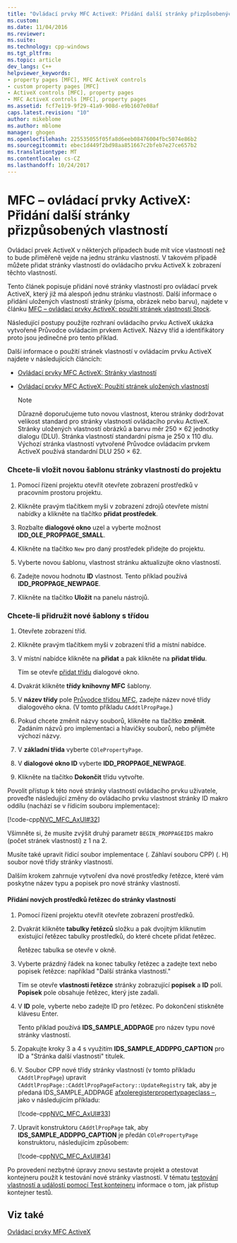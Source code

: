 ```yaml
---
title: "Ovládací prvky MFC ActiveX: Přidání další stránky přizpůsobených vlastností | Microsoft Docs"
ms.custom: 
ms.date: 11/04/2016
ms.reviewer: 
ms.suite: 
ms.technology: cpp-windows
ms.tgt_pltfrm: 
ms.topic: article
dev_langs: C++
helpviewer_keywords:
- property pages [MFC], MFC ActiveX controls
- custom property pages [MFC]
- ActiveX controls [MFC], property pages
- MFC ActiveX controls [MFC], property pages
ms.assetid: fcf7e119-9f29-41a9-908d-e9b1607e08af
caps.latest.revision: "10"
author: mikeblome
ms.author: mblome
manager: ghogen
ms.openlocfilehash: 225535055f05fa8d6eeb08476004fbc5074e86b2
ms.sourcegitcommit: ebec1d449f2bd98aa851667c2bfeb7e27ce657b2
ms.translationtype: MT
ms.contentlocale: cs-CZ
ms.lasthandoff: 10/24/2017
---
```

# <a name="mfc-activex-controls-adding-another-custom-property-page"></a>MFC – ovládací prvky ActiveX: Přidání další stránky přizpůsobených vlastností
Ovládací prvek ActiveX v některých případech bude mít více vlastností než to bude přiměřeně vejde na jednu stránku vlastností. V takovém případě můžete přidat stránky vlastností do ovládacího prvku ActiveX k zobrazení těchto vlastností.  
  
 Tento článek popisuje přidání nové stránky vlastností pro ovládací prvek ActiveX, který již má alespoň jednu stránku vlastností. Další informace o přidání uložených vlastností stránky (písma, obrázek nebo barvu), najdete v článku [MFC – ovládací prvky ActiveX: použití stránek vlastností Stock](../mfc/mfc-activex-controls-using-stock-property-pages.md).  
  
 Následující postupy použijte rozhraní ovládacího prvku ActiveX ukázka vytvořené Průvodce ovládacím prvkem ActiveX. Názvy tříd a identifikátory proto jsou jedinečné pro tento příklad.  
  
 Další informace o použití stránek vlastností v ovládacím prvku ActiveX najdete v následujících článcích:  
  
-   [Ovládací prvky MFC ActiveX: Stránky vlastností](../mfc/mfc-activex-controls-property-pages.md)  
  
-   [Ovládací prvky MFC ActiveX: Použití stránek uložených vlastností](../mfc/mfc-activex-controls-using-stock-property-pages.md)  
  
    > [!NOTE]
    >  Důrazně doporučujeme tuto novou vlastnost, kterou stránky dodržovat velikost standard pro stránky vlastností ovládacího prvku ActiveX. Stránky uložených vlastností obrázků a barvu měr 250 × 62 jednotky dialogu (DLU). Stránka vlastností standardní písma je 250 x 110 dlu. Výchozí stránka vlastností vytvořené Průvodce ovládacím prvkem ActiveX používá standardní DLU 250 × 62.  
  
### <a name="to-insert-a-new-property-page-template-into-your-project"></a>Chcete-li vložit novou šablonu stránky vlastností do projektu  
  
1.  Pomocí řízení projektu otevřít otevřete zobrazení prostředků v pracovním prostoru projektu.  
  
2.  Klikněte pravým tlačítkem myši v zobrazení zdrojů otevřete místní nabídky a klikněte na tlačítko **přidat prostředek**.  
  
3.  Rozbalte **dialogové okno** uzel a vyberte možnost **IDD_OLE_PROPPAGE_SMALL**.  
  
4.  Klikněte na tlačítko `New` pro daný prostředek přidejte do projektu.  
  
5.  Vyberte novou šablonu, vlastnost stránku aktualizujte okno vlastností.  
  
6.  Zadejte novou hodnotu **ID** vlastnost. Tento příklad používá **IDD_PROPPAGE_NEWPAGE**.  
  
7.  Klikněte na tlačítko **Uložit** na panelu nástrojů.  
  
### <a name="to-associate-the-new-template-with-a-class"></a>Chcete-li přidružit nové šablony s třídou  
  
1.  Otevřete zobrazení tříd.  
  
2.  Klikněte pravým tlačítkem myši v zobrazení tříd a místní nabídce.  
  
3.  V místní nabídce klikněte na **přidat** a pak klikněte na **přidat třídu**.  
  
     Tím se otevře [přidat třídu](../ide/add-class-dialog-box.md) dialogové okno.  
  
4.  Dvakrát klikněte **třídy knihovny MFC** šablony.  
  
5.  V **název třídy** pole [Průvodce třídou MFC](../mfc/reference/mfc-add-class-wizard.md), zadejte název nové třídy dialogového okna. (V tomto příkladu `CAddtlPropPage`.)  
  
6.  Pokud chcete změnit názvy souborů, klikněte na tlačítko **změnit**. Zadáním názvů pro implementaci a hlavičky souborů, nebo přijměte výchozí názvy.  
  
7.  V **základní třída** vyberte `COlePropertyPage`.  
  
8.  V **dialogové okno ID** vyberte **IDD_PROPPAGE_NEWPAGE**.  
  
9. Klikněte na tlačítko **Dokončit** třídu vytvořte.  
  
 Povolit přístup k této nové stránky vlastností ovládacího prvku uživatele, proveďte následující změny do ovládacího prvku vlastnost stránky ID makro oddílu (nachází se v řídicím souboru implementace):  
  
 [!code-cpp[NVC_MFC_AxUI#32](../mfc/codesnippet/cpp/mfc-activex-controls-adding-another-custom-property-page_1.cpp)]  
  
 Všimněte si, že musíte zvýšit druhý parametr `BEGIN_PROPPAGEIDS` makro (počet stránek vlastností) z 1 na 2.  
  
 Musíte také upravit řídicí soubor implementace (. Záhlaví souboru CPP) (. H) soubor nové třídy stránky vlastností.  
  
 Dalším krokem zahrnuje vytvoření dva nové prostředky řetězce, které vám poskytne název typu a popisek pro nové stránky vlastností.  
  
#### <a name="to-add-new-string-resources-to-a-property-page"></a>Přidání nových prostředků řetězec do stránky vlastností  
  
1.  Pomocí řízení projektu otevřít otevřete zobrazení prostředků.  
  
2.  Dvakrát klikněte **tabulky řetězců** složku a pak dvojitým kliknutím existující řetězec tabulky prostředků, do které chcete přidat řetězec.  
  
     Řetězec tabulka se otevře v okně.  
  
3.  Vyberte prázdný řádek na konec tabulky řetězec a zadejte text nebo popisek řetězce: například "Další stránka vlastností."  
  
     Tím se otevře **vlastnosti řetězce** stránky zobrazující **popisek** a **ID** polí. **Popisek** pole obsahuje řetězec, který jste zadali.  
  
4.  V **ID** pole, vyberte nebo zadejte ID pro řetězec. Po dokončení stiskněte klávesu Enter.  
  
     Tento příklad používá **IDS_SAMPLE_ADDPAGE** pro název typu nové stránky vlastností.  
  
5.  Zopakujte kroky 3 a 4 s využitím **IDS_SAMPLE_ADDPPG_CAPTION** pro ID a "Stránka další vlastnosti" titulek.  
  
6.  V. Soubor CPP nové třídy stránky vlastností (v tomto příkladu `CAddtlPropPage`) upravit `CAddtlPropPage::CAddtlPropPageFactory::UpdateRegistry` tak, aby je předaná IDS_SAMPLE_ADDPAGE [afxoleregisterpropertypageclass –](../mfc/reference/registering-ole-controls.md#afxoleregisterpropertypageclass), jako v následujícím příkladu:  
  
     [!code-cpp[NVC_MFC_AxUI#33](../mfc/codesnippet/cpp/mfc-activex-controls-adding-another-custom-property-page_2.cpp)]  
  
7.  Upravit konstruktoru `CAddtlPropPage` tak, aby **IDS_SAMPLE_ADDPPG_CAPTION** je předán `COlePropertyPage` konstruktoru, následujícím způsobem:  
  
     [!code-cpp[NVC_MFC_AxUI#34](../mfc/codesnippet/cpp/mfc-activex-controls-adding-another-custom-property-page_3.cpp)]  
  
 Po provedení nezbytné úpravy znovu sestavte projekt a otestovat kontejneru použít k testování nové stránky vlastností. V tématu [testování vlastností a událostí pomocí Test kontejneru](../mfc/testing-properties-and-events-with-test-container.md) informace o tom, jak přístup kontejner testů.  
  
## <a name="see-also"></a>Viz také  
 [Ovládací prvky MFC ActiveX](../mfc/mfc-activex-controls.md)

